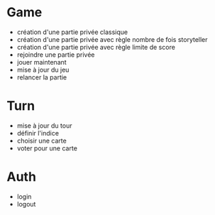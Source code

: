# Game

- création d'une partie privée classique
- création d'une partie privée avec règle nombre de fois storyteller
- création d'une partie privée avec règle limite de score
- rejoindre une partie privée
- jouer maintenant
- mise à jour du jeu
- relancer la partie

# Turn

- mise à jour du tour
- définir l'indice
- choisir une carte
- voter pour une carte

# Auth

- login
- logout
